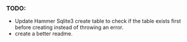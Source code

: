 ### TODO:

- Update Hammer Sqlite3 create table to check if the table exists first before creating instead of throwing an error.
- create a better readme.
